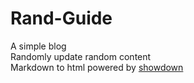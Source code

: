 # Rand-Guide
A simple blog  
Randomly update random content  
Markdown to html powered by [showdown](https://github.com/showdownjs/showdown)

